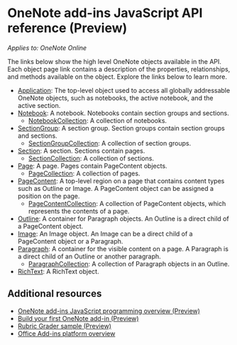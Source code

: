 # OneNote add-ins JavaScript API reference (Preview)

*Applies to: OneNote Online*

The links below show the high level OneNote objects available in the API. Each object page link contains a description of the properties, relationships, and methods available on the object. Explore the links below to learn more. 
	
- [Application](application.md): The top-level object used to access all globally addressable OneNote objects, such as notebooks, the active notebook, and the active section.
- [Notebook](notebook.md): A notebook. Notebooks contain section groups and sections.
   - [NotebookCollection](notebookcollection.md): A collection of notebooks. 
- [SectionGroup](sectiongroup.md): A section group. Section groups contain section groups and sections.
   - [SectionGroupCollection](sectiongroupcollection.md): A collection of section groups.
- [Section](section.md): A section. Sections contain pages.
   - [SectionCollection](sectioncollection.md): A collection of sections.
- [Page](page.md): A page. Pages contain PageContent objects.
   - [PageCollection](pagecollection.md): A collection of pages.
- [PageContent](pagecontent.md): A top-level region on a page that contains content types such as Outline or Image. A PageContent object can be assigned a position on the page.
   - [PageContentCollection](pagecontentcollection.md): A collection of PageContent objects, which represents the contents of a page.
- [Outline](outline.md): A container for Paragraph objects. An Outline is a direct child of a PageContent object.
- [Image](image.md): An Image object. An Image can be a direct child of a PageContent object or a Paragraph.
- [Paragraph](paragraph.md): A container for the visible content on a page. A Paragraph is a direct child of an Outline or another paragraph.
  - [ParagraphCollection](paragraphcollection.md): A collection of Paragraph objects in an Outline.
- [RichText](richtext.md): A RichText object.

		
## Additional resources

- [OneNote add-ins JavaScript programming overview (Preview)](../../docs/onenote/onenote-add-ins-programming-overview.md)
- [Build your first OneNote add-in (Preview)](../../docs/onenote/onenote-add-ins-getting-started.md)
- [Rubric Grader sample (Preview)](https://github.com/OfficeDev/OneNote-Add-in-Rubric-Grader-Preview)
- [Office Add-ins platform overview](https://dev.office.com/docs/add-ins/overview/office-add-ins)
